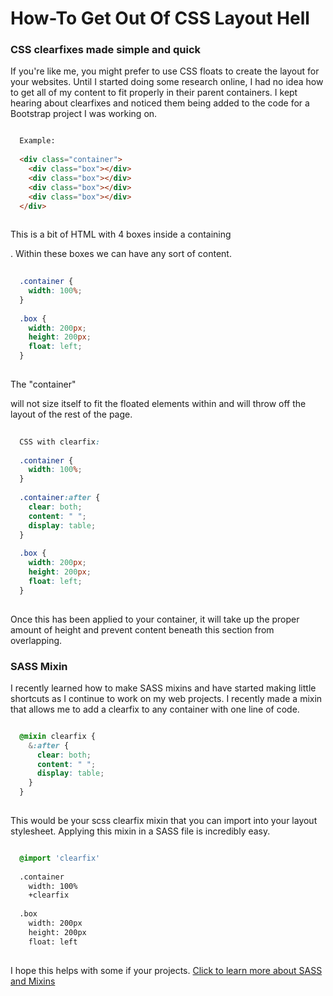 # How-To Get Out Of CSS Layout Hell

### CSS clearfixes made simple and quick

If you're like me, you might prefer to use CSS floats to create the layout for your websites. Until I started doing some research online, I had no idea how to get all of my content to fit properly in their parent containers. I kept hearing about clearfixes and noticed them being added to the code for a Bootstrap project I was working on.

```html

  Example:
  
  <div class="container">
    <div class="box"></div>
    <div class="box"></div>
    <div class="box"></div>
    <div class="box"></div>
  </div>
  
```
  
This is a bit of HTML with 4 boxes inside a containing <div>. Within these boxes we can have any sort of content.

```css
  
  .container {
    width: 100%;
  }
  
  .box {
    width: 200px;
    height: 200px;
    float: left;
  }
  
```
  
The "container" <div> will not size itself to fit the floated elements within and will throw off the layout of the rest of the page.

```css
  
  CSS with clearfix:
  
  .container {
    width: 100%;
  }
  
  .container:after {
    clear: both;
    content: " ";
    display: table;
  }
  
  .box {
    width: 200px;
    height: 200px;
    float: left;
  }
  
```
Once this has been applied to your container, it will take up the proper amount of height and prevent content beneath this section from overlapping.

### SASS Mixin

I recently learned how to make SASS mixins and have started making little shortcuts as I continue to work on my web projects. I recently made a mixin that allows me to add a clearfix to any container with one line of code.

```css

  @mixin clearfix {
    &:after {
      clear: both;
      content: " ";
      display: table;
    }
  }
  
```

This would be your scss clearfix mixin that you can import into your layout stylesheet. Applying this mixin in a SASS file is incredibly easy.

```css

  @import 'clearfix'
  
  .container
    width: 100%
    +clearfix
  
  .box
    width: 200px
    height: 200px
    float: left
    
```

I hope this helps with some if your projects. [Click to learn more about SASS and Mixins](http://sass-lang.com/guide)